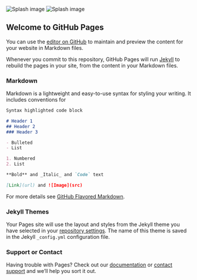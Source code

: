 ![Splash image]((https://github.com/KevinCain/plexus_site/plexus_splash.jpg))
![Splash image]((https://static01.nyt.com/images/2021/01/30/business/29musk-print/merlin_133348470_4909550a-2f4a-4c38-80b1-969f8306dfba-superJumbo.jpg))

## Welcome to GitHub Pages

You can use the [editor on GitHub](https://github.com/KevinCain/plexus_site/plexus_splash.jpg) to maintain and preview the content for your website in Markdown files.

Whenever you commit to this repository, GitHub Pages will run [Jekyll](https://jekyllrb.com/) to rebuild the pages in your site, from the content in your Markdown files.

### Markdown

Markdown is a lightweight and easy-to-use syntax for styling your writing. It includes conventions for

```markdown
Syntax highlighted code block

# Header 1
## Header 2
### Header 3

- Bulleted
- List

1. Numbered
2. List

**Bold** and _Italic_ and `Code` text

[Link](url) and ![Image](src)
```

For more details see [GitHub Flavored Markdown](https://guides.github.com/features/mastering-markdown/).

### Jekyll Themes

Your Pages site will use the layout and styles from the Jekyll theme you have selected in your [repository settings](https://github.com/KevinCain/plexus_site/settings). The name of this theme is saved in the Jekyll `_config.yml` configuration file.

### Support or Contact

Having trouble with Pages? Check out our [documentation](https://docs.github.com/categories/github-pages-basics/) or [contact support](https://support.github.com/contact) and we’ll help you sort it out.
